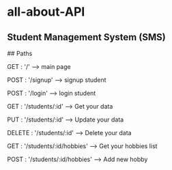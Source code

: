 # all-about-API
<h2>Student Management System (SMS)</h2>
## Paths
<p>GET    :  '/' --> main page </p>
<p>POST   :  '/signup' --> signup student</p>
<p>POST   :  '/login' --> login student</p>
<p>GET    :  '/students/:id' --> Get your data</p>
<p>PUT    :  '/students/:id' --> Update your data</p>
<p>DELETE :  '/students/:id' --> Delete your data</p>
<p>GET    :  '/students/:id/hobbies' --> Get your hobbies list</p>
<p>POST   :  '/students/:id/hobbies' --> Add new hobby</p>
